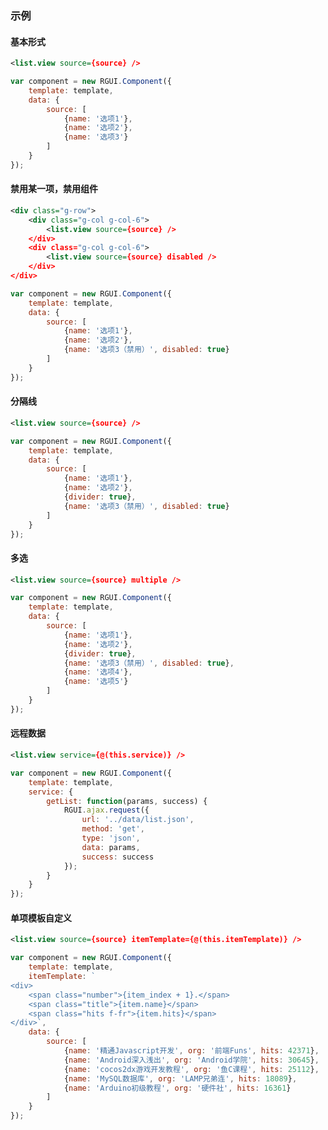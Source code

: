 ### 示例
#### 基本形式

<div class="m-example"></div>

```xml
<list.view source={source} />
```

```javascript
var component = new RGUI.Component({
    template: template,
    data: {
        source: [
            {name: '选项1'},
            {name: '选项2'},
            {name: '选项3'}
        ]
    }
});
```

#### 禁用某一项，禁用组件

<div class="m-example"></div>

```xml
<div class="g-row">
    <div class="g-col g-col-6">
        <list.view source={source} />
    </div>
    <div class="g-col g-col-6">
        <list.view source={source} disabled />
    </div>
</div>
```

```javascript
var component = new RGUI.Component({
    template: template,
    data: {
        source: [
            {name: '选项1'},
            {name: '选项2'},
            {name: '选项3（禁用）', disabled: true}
        ]
    }
});
```

#### 分隔线

<div class="m-example"></div>

```xml
<list.view source={source} />
```

```javascript
var component = new RGUI.Component({
    template: template,
    data: {
        source: [
            {name: '选项1'},
            {name: '选项2'},
            {divider: true},
            {name: '选项3（禁用）', disabled: true}
        ]
    }
});
```

#### 多选

<div class="m-example"></div>

```xml
<list.view source={source} multiple />
```

```javascript
var component = new RGUI.Component({
    template: template,
    data: {
        source: [
            {name: '选项1'},
            {name: '选项2'},
            {divider: true},
            {name: '选项3（禁用）', disabled: true},
            {name: '选项4'},
            {name: '选项5'}
        ]
    }
});
```

#### 远程数据

<div class="m-example"></div>

```xml
<list.view service={@(this.service)} />
```

```javascript
var component = new RGUI.Component({
    template: template,
    service: {
        getList: function(params, success) {
            RGUI.ajax.request({
                url: '../data/list.json',
                method: 'get',
                type: 'json',
                data: params,
                success: success
            });
        }
    }
});
```

#### 单项模板自定义

<div class="m-example"></div>

```xml
<list.view source={source} itemTemplate={@(this.itemTemplate)} />
```

```javascript
var component = new RGUI.Component({
    template: template,
    itemTemplate: `
<div>
    <span class="number">{item_index + 1}.</span>
    <span class="title">{item.name}</span>
    <span class="hits f-fr">{item.hits}</span>
</div>`,
    data: {
        source: [
            {name: '精通Javascript开发', org: '前端Funs', hits: 42371},
            {name: 'Android深入浅出', org: 'Android学院', hits: 30645},
            {name: 'cocos2dx游戏开发教程', org: '鱼C课程', hits: 25112},
            {name: 'MySQL数据库', org: 'LAMP兄弟连', hits: 18089},
            {name: 'Arduino初级教程', org: '硬件社', hits: 16361}
        ]
    }
});
```
